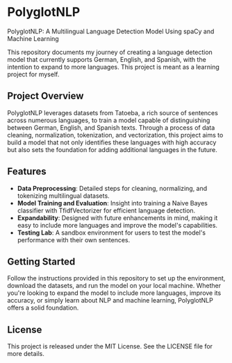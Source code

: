 # PolyglotNLP
PolyglotNLP: A Multilingual Language Detection Model Using spaCy and Machine Learning

This repository documents my journey of creating a language detection model that currently supports German, English, and Spanish, with the intention to expand to more languages. This project is meant as a learning project for myself.

## Project Overview

PolyglotNLP leverages datasets from Tatoeba, a rich source of sentences across numerous languages, to train a model capable of distinguishing between German, English, and Spanish texts. Through a process of data cleaning, normalization, tokenization, and vectorization, this project aims to build a model that not only identifies these languages with high accuracy but also sets the foundation for adding additional languages in the future.

## Features

- **Data Preprocessing**: Detailed steps for cleaning, normalizing, and tokenizing multilingual datasets.
- **Model Training and Evaluation**: Insight into training a Naive Bayes classifier with TfidfVectorizer for efficient language detection.
- **Expandability**: Designed with future enhancements in mind, making it easy to include more languages and improve the model's capabilities.
- **Testing Lab**: A sandbox environment for users to test the model's performance with their own sentences.

## Getting Started

Follow the instructions provided in this repository to set up the environment, download the datasets, and run the model on your local machine. Whether you're looking to expand the model to include more languages, improve its accuracy, or simply learn about NLP and machine learning, PolyglotNLP offers a solid foundation.

## License

This project is released under the MIT License. See the LICENSE file for more details.
